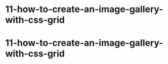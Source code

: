 # 11-how-to-create-an-image-gallery-with-css-grid
# 11-how-to-create-an-image-gallery-with-css-grid
